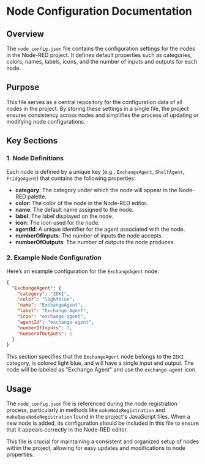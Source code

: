 
# Node Configuration Documentation

## Overview
The `node_config.json` file contains the configuration settings for the nodes in the Node-RED project. It defines default properties such as categories, colors, names, labels, icons, and the number of inputs and outputs for each node.

## Purpose
This file serves as a central repository for the configuration data of all nodes in the project. By storing these settings in a single file, the project ensures consistency across nodes and simplifies the process of updating or modifying node configurations.

## Key Sections

### 1. **Node Definitions**
Each node is defined by a unique key (e.g., `ExchangeAgent`, `ShelfAgent`, `FridgeAgent`) that contains the following properties:
- **category**: The category under which the node will appear in the Node-RED palette.
- **color**: The color of the node in the Node-RED editor.
- **name**: The default name assigned to the node.
- **label**: The label displayed on the node.
- **icon**: The icon used for the node.
- **agentId**: A unique identifier for the agent associated with the node.
- **numberOfInputs**: The number of inputs the node accepts.
- **numberOfOutputs**: The number of outputs the node produces.

### 2. **Example Node Configuration**
Here’s an example configuration for the `ExchangeAgent` node:
```json
{
  "ExchangeAgent": {
    "category": "ZEKI",
    "color": "lightblue",
    "name": "ExchangeAgent",
    "label": "Exchange Agent",
    "icon": "exchange-agent",
    "agentId": "exchange-agent",
    "numberOfInputs": 1,
    "numberOfOutputs": 1
  }
}
```
This section specifies that the `ExchangeAgent` node belongs to the `ZEKI` category, is colored light blue, and will have a single input and output. The node will be labeled as "Exchange Agent" and use the `exchange-agent` icon.

## Usage
The `node_config.json` file is referenced during the node registration process, particularly in methods like `makeNodeRegistration` and `makeBaseNodeRegistration` found in the project's JavaScript files. When a new node is added, its configuration should be included in this file to ensure that it appears correctly in the Node-RED editor.

This file is crucial for maintaining a consistent and organized setup of nodes within the project, allowing for easy updates and modifications to node properties.
